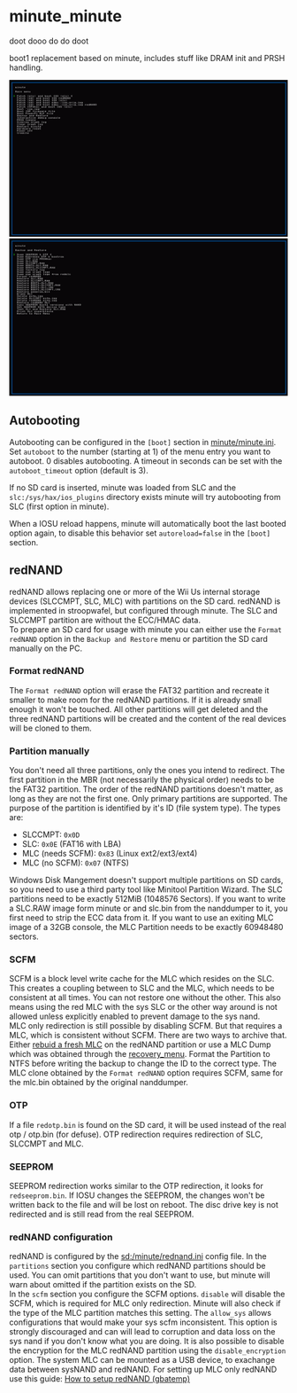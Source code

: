 # minute_minute

doot dooo do do doot

boot1 replacement based on minute, includes stuff like DRAM init and PRSH handling.

![minute.png](minute.png)
![dump.png](dump.png)



## Autobooting

Autobooting can be configured in the `[boot]` section in [minute/minute.ini](config_example/minute.ini). Set `autoboot` to the number (starting at 1) of the menu entry you want to autoboot. 0 disables autobooting. A timeout in seconds can be set with the `autoboot_timeout` option (default is 3).

If no SD card is inserted, minute was loaded from SLC and the `slc:/sys/hax/ios_plugins` directory exists minute will try autobooting from SLC (first option in minute).

When a IOSU reload happens, minute will automatically boot the last booted option again, to disable this behavior set `autoreload=false` in the `[boot]` section.

## redNAND

redNAND allows replacing one or more of the Wii Us internal storage devices (SLCCMPT, SLC, MLC) with partitions on the SD card. redNAND is implemented in stroopwafel, but configured through minute. The SLC and SLCCMPT partition are without the ECC/HMAC data. \
To prepare an SD card for usage with minute you can either use the `Format redNAND` option in the `Backup and Restore` menu or partition the SD card manually on the PC.

### Format redNAND

The `Format redNAND` option will erase the FAT32 partition and recreate it smaller to make room for the redNAND partitions. If it is already small enough it won't be touched. All other partitions will get deleted and the three redNAND partitions will be created and the content of the real devices will be cloned to them.

### Partition manually

You don't need all three partitions, only the ones you intend to redirect. The first partition in the MBR (not necessarily the physical order) needs to be the FAT32 partition. The order of the redNAND partitions doesn't matter, as long as they are not the first one. Only primary partitions are supported. The purpose of the partition is identified by it's ID (file system type).
The types are:

- SLCCMPT: `0x0D`
- SLC: `0x0E` (FAT16 with LBA)
- MLC (needs SCFM): `0x83` (Linux ext2/ext3/ext4)
- MLC (no SCFM): `0x07` (NTFS)

Windows Disk Mangement doesn't support multiple partitions on SD cards, so you need to use a third party tool like Minitool Partition Wizard. The SLC partitions need to be exactly 512MiB (1048576 Sectors). If you want to write a SLC.RAW image form minute or and slc.bin from the nanddumper to it, you first need to strip the ECC data from it. If you want to use an exiting MLC image of a 32GB console, the MLC Partition needs to be exactly 60948480 sectors.

### SCFM

SCFM is a block level write cache for the MLC which resides on the SLC. This creates a coupling between to SLC and the MLC, which needs to be consistent at all times. You can not restore one without the other. This also means using the red MLC with the sys SLC or the other way around is not allowed unless explicitly enabled to prevent damage to the sys nand. \
MLC only redirection is still possible by disabling SCFM. But that requires a MLC, which is consistent without SCFM. There are two ways to archive that. Either [rebuid a fresh MLC](https://gbatemp.net/threads/how-to-upgrading-rebuilding-wii-u-internal-memory-mlc.636309/) on the redNAND partition or use a MLC Dump which was obtained through the [recovery_menu](https://github.com/jan-hofmeier/recovery_menu/releases). Format the Partition to NTFS before writing the backup to change the ID to the correct type. The MLC clone obtained by the `Format redNAND` option requires SCFM, same for the mlc.bin obtained by the original nanddumper.

### OTP

If a file `redotp.bin` is found on the SD card, it will be used instead of the real otp / otp.bin (for defuse). OTP redirection requires redirection of SLC, SLCCMPT and MLC.

### SEEPROM

SEEPROM redirection works similar to the OTP redirection, it looks for `redseeprom.bin`. If IOSU changes the SEEPROM, the changes won't be written back to the file and will be lost on reboot. The disc drive key is not redirected and is still read from the real SEEPROM.

### redNAND configuration

redNAND is configured by the [sd:/minute/rednand.ini](config_example/rednand.ini) config file.
In the `partitions` section you configure which redNAND partitions should be used. You can omit partitions that you don't want to use, but minute will warn about omitted if the partition exists on the SD. \
In the `scfm` section you configure the SCFM options. `disable` will disable the SCFM, which is required for MLC only redirection. Minute will also check if the type of the MLC partition matches this setting. The `allow_sys` allows configurations that would make your sys scfm inconsistent. This option is strongly discouraged and can will lead to corruption and data loss on the sys nand if you don't know what you are doing.
It is also possible to disable the encryption for the MLC redNAND partition using the `disable_encryption` option.
The system MLC can be mounted as a USB device, to exachange data between sysNAND and redNAND.
For setting up MLC only redNAND use this guide: [How to setup redNAND (gbatemp)](https://gbatemp.net/threads/fixing-system-memory-error-160-0103-failing-emmc-without-soldering-using-rednand-with-isfshax.642268/)
